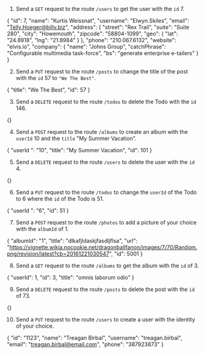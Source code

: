 1.  Send a `GET` request to the route `/users` to get the user with the `id` 7.

{
    "id": 7,
    "name": "Kurtis Weissnat",
    "username": "Elwyn.Skiles",
    "email": "Telly.Hoeger@billy.biz",
    "address": {
        "street": "Rex Trail",
        "suite": "Suite 280",
        "city": "Howemouth",
        "zipcode": "58804-1099",
        "geo": {
            "lat": "24.8918",
            "lng": "21.8984"
        }
    },
    "phone": "210.067.6132",
    "website": "elvis.io",
    "company": {
        "name": "Johns Group",
        "catchPhrase": "Configurable multimedia task-force",
        "bs": "generate enterprise e-tailers"
    }
}

2.  Send a `PUT` request to the route `/posts` to change the title of the post with the `id` 57 to `"We The Best"`.

{
    "title": "We The Best",
    "id": 57
}

3.  Send a `DELETE` request to the route `/todos` to delete the Todo with the `id` 146.

{}

4.  Send a `POST` request to the route `/albums` to create an album with the `userId` 10 and the `title` "My Summer Vacation".

{
    "userId ": "10",
    "title": "My Summer Vacation",
    "id": 101
}

5.  Send a `DELETE` request to the route `/users` to delete the user with the `id` 4.

{}

6.  Send a `PUT` request to the route `/todos` to change the `userId` of the Todo to 6 where the `id` of the Todo is 51.

{
    "userId ": "6",
    "id": 51
}

7.  Send a `POST` request to the route `/photos` to add a picture of your choice with the `albumId` of 1.

{
    "albumId": "1",
    "title": "dlkafjldaskjfasdljflsa",
    "url": "https://vignette.wikia.nocookie.net/dragonballfanon/images/7/70/Random.png/revision/latest?cb=20161221030547",
    "id": 5001
}

8.  Send a `GET` request to the route `/albums` to get the album with the `id` of 3.

{
    "userId": 1,
    "id": 3,
    "title": "omnis laborum odio"
}

9.  Send a `DELETE` request to the route `/posts` to delete the post with the `id` of 73.

{}

10. Send a `PUT` request to the route `/users` to create a user with the identity of your choice.

{
    "id": "1123",
    "name": "Treagan Birbal",
    "username": "treagan.birbal",
    "email": "treagan.birbal@email.com",
    "phone": "387923873"
}
